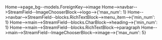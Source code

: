 Home-->page_bg--models.ForeignKey-->image
Home-->navbar-->StreamField--ImageChooserBlock-->logo-->{'max_num': 1}
Home-->navbar-->StreamField--blocks.RichTextBlock-->menu_item-->{'min_num': 1}
Home-->main-->StreamField--blocks.CharBlock-->heading-->{'min_num': 1}
Home-->main-->StreamField--blocks.RichTextBlock-->paragraph
Home-->main-->StreamField--ImageChooserBlock-->image-->{'max_num': 5}
